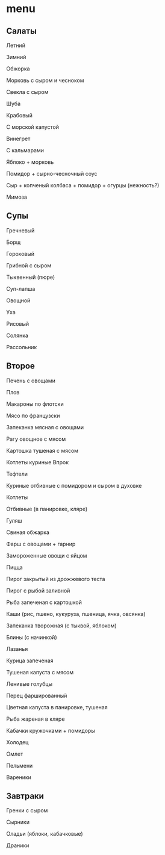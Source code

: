 # menu


## Салаты

Летний

Зимний

Обжорка

Морковь с сыром и чесноком

Свекла с сыром

Шуба

Крабовый

С морской капустой

Винегрет

С кальмарами

Яблоко + морковь

Помидор + сырно-чесночный соус

Сыр + копченый колбаса + помидор + огурцы (нежность?)

Мимоза

## Супы

Гречневый

Борщ

Гороховый

Грибной с сыром

Тыквенный (пюре)

Суп-лапша

Овощной

Уха

Рисовый

Солянка

Рассольник


## Второе 

Печень с овощами

Плов

Макароны по флотски

Мясо по французски

Запеканка мясная с овощами

Рагу овощное с мясом

Картошка тушеная с мясом

Котлеты куриные Впрок

Тефтели

Куриные отбивные с помидором и сыром в духовке

Котлеты

Отбивные (в панировке, кляре)

Гуляш

Свиная обжарка

Фарш с овощами + гарнир

Замороженные овощи с яйцом

Пицца

Пирог закрытый из дрожжевого теста

Пирог с рыбой заливной

Рыба запеченая с картошкой

Каши (рис, пшено, кукуруза, пшеница, ячка, овсянка)

Запеканка творожная (с тыквой, яблоком)

Блины (с начинкой)

Лазанья

Курица запеченая

Тушеная капуста с мясом

Ленивые голубцы

Перец фаршированный

Цветная капуста в панировке, тушеная

Рыба жареная в кляре

Кабачки кружочками + помидоры

Холодец

Омлет

Пельмени

Вареники


## Завтраки

Гренки с сыром

Сырники

Оладьи (яблоки, кабачковые)

Драники

